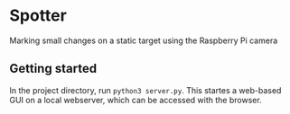 # Spotter
Marking small changes on a static target using the Raspberry Pi camera

## Getting started
In the project directory, run `python3 server.py`. This startes a web-based GUI on a local webserver, which can be accessed with the browser.